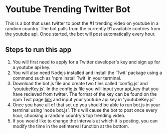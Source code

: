 # Youtube Trending Twitter Bot

This is a bot that uses twitter to post the #1 trending video on youtube in a random country. The bot pulls from the currently 91 available contries from the youtube api. Once started, the bot will post automatically every hour.

## Steps to run this app

1. You will first need to apply for a Twitter developer's key and sign up for a youtube api key.
2. You will also need Nodejs installed and install the 'Twit' package using a command such as 'npm install Twit' in your terminal.
3. Download the bot.js file and create two files called 'config.js' and 'youtubeKey.js'. In the config.js file you will input your api_key that you have recieved from twitter. The format of the key can be found on the npm Twit page [link](https://www.npmjs.com/package/twit) and input your youtube api key in 'youtubeKey.js'
4. Once you have all of that set up you should be able to run bot.js in your terminal using 'node bot.js'. This will cause the bot to post once every hour, choosing a random country's top trending video.
5. If you would like to change the intervals at which it is posting, you can modify the time in the setInterval function at the bottom.
